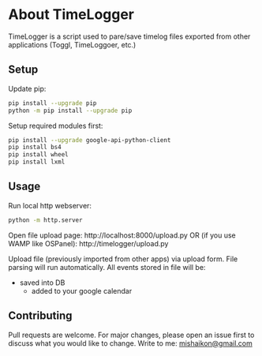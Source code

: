 # About TimeLogger 

TimeLogger is a script used to pare/save 
timelog files exported from other applications
(Toggl, TimeLoggoer, etc.)

## Setup

Update pip:
```bash
pip install --upgrade pip
python -m pip install --upgrade pip
```

Setup required modules first:
```bash
pip install --upgrade google-api-python-client 
pip install bs4
pip install wheel
pip install lxml
```

## Usage

Run local http webserver:
```bash
python -m http.server
```
Open file upload page:
http://localhost:8000/upload.py
OR (if you use WAMP like OSPanel):
http://timelogger/upload.py

Upload file (previously imported from other apps) via upload form.
File parsing will run automatically.
All events stored in file will be:
- saved into DB 
  - added to your google calendar

## Contributing
Pull requests are welcome. 
For major changes, please open an issue first to discuss what you would like to change.
Write to me: [mishaikon@gmail.com](mailto:mishaikon@gmail.com)
